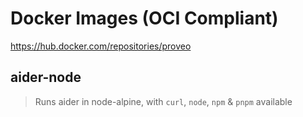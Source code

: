 # Docker Images (OCI Compliant)
https://hub.docker.com/repositories/proveo

## aider-node
> Runs aider in node-alpine, with `curl`, `node`, `npm` & `pnpm` available 
